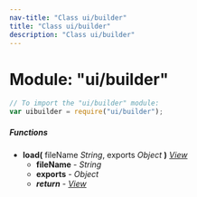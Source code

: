 ```yaml
---
nav-title: "Class ui/builder"
title: "Class ui/builder"
description: "Class ui/builder"
---
```

# Module: "ui/builder"

``` JavaScript
// To import the "ui/builder" module:
var uibuilder = require("ui/builder");
```

##### Functions
 - **load(** fileName _String_, exports _Object_ **)** [_View_](../../ui/core/view/View.md)
   - **fileName** - _String_
   - **exports** - _Object_
   - _**return**_ - [_View_](../../ui/core/view/View.md)